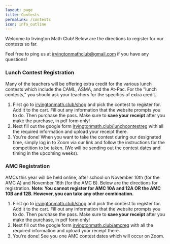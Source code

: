 ```yaml
---
layout: page
title: Contests
permalink: /contests
icon: info_outline
---
```

Welcome to Irvington Math Club! Below are the directions to register for our contests so far.

Feel free to ping us at irvingtonmathclub@gmail.com if you have any questions!

### Lunch Contest Registration
Many of the teachers will be offering extra credit for the various lunch contests which include the CAML, ASMA, and the At-Pac. For the "lunch contests," you should ask your teachers for the specifics of extra credit. 
1. First go to [irvingtonmath.club/shop](https://ihsvikings.org/shop/math-club) and pick the contest to register for. Add it to the cart. Fill out any information that the website prompts you to do. Then purchase the pass. Make sure to **save your receipt** after you make the purchase, in pdf form only!
2. Next fill out the google form [irvingtonmath.club/lunchcontestreg](irvingtonmath.club/lunchcontestreg) with all the required information and upload your receipt there.
3. You're done! When you want to take the contest during our designated time, simply log in to Zoom via our link and follow the instructions for the competition to be taken. (We will be sending out the contest dates and timing in the upcoming weeks).

### AMC Registration
AMCs this year will be held online, after school on November 10th (for the AMC A) and November 16th (for the AMC B). Below are the directions for registration.
**Note: You cannot register for AMC 10A and 12A OR the AMC 10B and 12B. However, you can take any other combination.**
1. First go to [irvingtonmath.club/shop](https://ihsvikings.org/shop/math-club) and pick the contest to register for. Add it to the cart. Fill out any information that the website prompts you to do. Then purchase the pass. Make sure to **save your receipt** after you make the purchase, in pdf form only!
2. Next fill out the google form [irvingtonmath.club/amcreg](irvingtonmath.club/amcreg) with all the required information and upload your receipt there. 
3. You're done! See you one AMC contest dates which will occur on Zoom.
